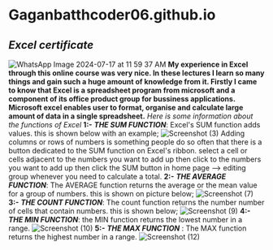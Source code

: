 # Gaganbatthcoder06.github.io
## *Excel certificate*
![WhatsApp Image 2024-07-17 at 11 59 37 AM](https://github.com/user-attachments/assets/e6b47bae-3dca-4e9a-b8d5-cd716edcb7a0)
**My experience in Excel through this online course was very nice. In these lectures I learn so many things and gain such a huge amount of knowledge from it. Firstly I came to know that Excel is a spreadsheet program from microsoft and a component of its office product group for bussiness applications. Microsoft excel enables user to format, organise and calculate large amount of data in a single spreadsheet.**
*Here is some information about the functions of Excel*
**1:-** ***THE SUM FUNCTION***: Excel's SUM function adds values. this is shown below with an example;
![Screenshot (3)](https://github.com/user-attachments/assets/0a8c7e21-94e2-40d1-a093-714aa13776cf)
Adding columns or rows of numbers is something people do so often that there is a button dedicated to the SUM function on Excel's ribbon. select a cell or cells adjacent to the numbers you want to add up then click to the numbers you want to add up then click the SUM button in home page --> editing group whenever you need to calculate a total.
**2:-** ***THE AVERAGE FUNCTION***: The AVERAGE function returns the average or the mean value for a group of numbers.  this is shown on picture below;
![Screenshot (7)](https://github.com/user-attachments/assets/f9a3fb6d-c2d0-4bc9-aa95-d2bda503cc0a)
**3:-** ***THE COUNT FUNCTION***: The count function returns the number number of cells that contain numbers. this is shown below;
![Screenshot (9)](https://github.com/user-attachments/assets/139b2840-5466-49b8-a901-3408c3fec006)
**4:-** ***THE MIN FUNCTION***: the MIN function returns the lowest number in a range.
![Screenshot (10)](https://github.com/user-attachments/assets/97891b68-44c2-46a1-b751-619166a6790a)
**5:-** ***THE MAX FUNCTION*** : The MAX function returns the highest number in a range.
![Screenshot (12)](https://github.com/user-attachments/assets/d3fedd0b-70b3-4c15-a33e-e4eb7935510b)




